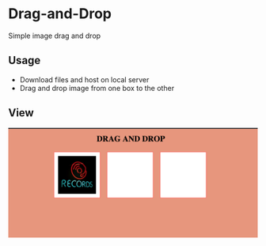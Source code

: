 # Drag-and-Drop
Simple image drag and drop

## Usage
- Download files and host on local server
- Drag and drop image from one box to the other

## View
![](/image-drag-and-drop.png)
